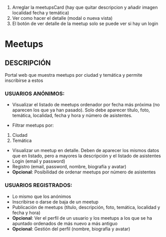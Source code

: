 1. Arreglar la meetupsCard (hay que quitar descripcion y añadir imagen localidad fecha y temática)
2. Ver como hacer el detalle (modal o nueva vista)
3. El botón de ver detalle de la meetup solo se puede ver si hay un login

# Meetups

## DESCRIPCIÓN

Portal web que muestra meetups por ciudad y temática y permite inscribirse a
estos

### USUARIOS ANÓNIMOS:

- Visualizar el listado de meetups ordenador por fecha más próxima (no
  aparecen los que ya han pasado). Solo debe aparecer título, foto,
  temática, localidad, fecha y hora y número de asistentes.

- Filtrar meetups por:

1. Ciudad
2. Temática

- Visualizar un meetup en detalle. Deben de aparecer los mismos datos que en listado, pero a mayores la descripción y el listado de asistentes
- Login (email y password)
- Registro (email, password, nombre, biografía y avatar)
- **Opcional**: Posibilidad de ordenar meetups por número de asistentes

### USUARIOS REGISTRADOS:

- Lo mismo que los anónimos
- Inscribirse o darse de baja de un meetup
- Publicación de meetups (título, descripción, foto, temática, localidad y
  fecha y hora)
- **Opcional**: Ver el perfil de un usuario y los meetups a los que se ha
  apuntado ordenados de más nuevo a más antiguo
- **Opcional**: Gestión del perfil (nombre, biografía y avatar)
